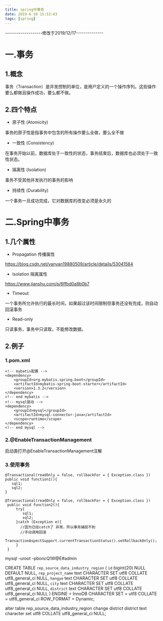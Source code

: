 ```yaml
---
title: spring中事务
date: 2019-6-10 15:53:43
tags: [spring]
---
```


-------------------修改于2019/12/17--------------

# 一.事务

## 1.概念

事务（Transaction）是并发控制的单位，是用户定义的一个操作序列。这些操作要么都做且操作成功，要么都不做。

## 2.四个特点

- 原子性 (Atomicity)

事务的原子性是指事务中包含的所有操作要么全做，要么全不做

- 一致性 (Consistency)

在事务开始以前，数据库处于一致性的状态，事务结束后，数据库也必须处于一致性状态。

- 隔离性 (Isolation)

事务不受其他并发执行的事务的影响

- 持续性 (Durability)

一个事务一旦成功完成，它对数据库的改变必须是永久的



# 二.Spring中事务


## 1.几个属性

- Propagation 传播属性

https://blog.csdn.net/yanyan19880509/article/details/53041564

- Isolation 隔离属性

https://www.jianshu.com/p/6ffbd0a8b0b7

- Timeout

一个事务所允许执行的最长时间，如果超过该时间限制但事务还没有完成，则自动回滚事务

- Read-only

只读事务，事务中只读取，不能修改数据。


## 2.例子

### 1.pom.xml
```
<!-- mybatis配置 -->
<dependency>
    <groupId>org.mybatis.spring.boot</groupId>
    <artifactId>mybatis-spring-boot-starter</artifactId>
    <version>1.3.2</version>
</dependency>
<!-- end mybatis -->
<!-- mysql驱动 -->
<dependency>
    <groupId>mysql</groupId>
    <artifactId>mysql-connector-java</artifactId>
    <scope>runtime</scope>
</dependency>
<!-- end mysql -->
```
### 2.@EnableTransactionManagement
启动类打开@EnableTransactionManagement注解

### 3.使用事务
```
@Transactional(readOnly = false, rollbackFor = { Exception.class })
public void function1(){
   sql1;
   sql2;
}

@Transactional(readOnly = false, rollbackFor = { Exception.class })
 public void function2(){
     try{
        sql1;
        sql2;  
     }catch (Exception e){
       //因为已经catch了 异常，所以事务捕捉不到
       //手动调用回滚
        TransactionAspectSupport.currentTransactionStatus().setRollbackOnly();
     }
 }
```



mysql -uroot -pboncQ!W@E#admin





CREATE TABLE `rep_source_data_industry_region`  (
  `id` bigint(20) NULL DEFAULT NULL,
  `rep_project_name` text CHARACTER SET utf8 COLLATE utf8_general_ci NULL,
  `hangye` text CHARACTER SET utf8 COLLATE utf8_general_ci NULL,
  `city` text CHARACTER SET utf8 COLLATE utf8_general_ci NULL,
  `district` text CHARACTER SET utf8 COLLATE utf8_general_ci NULL
) ENGINE = InnoDB CHARACTER SET = utf8 COLLATE = utf8_general_ci ROW_FORMAT = Dynamic;


alter table rep_source_data_industry_region change district district text character set utf8 COLLATE utf8_general_ci NULL;
